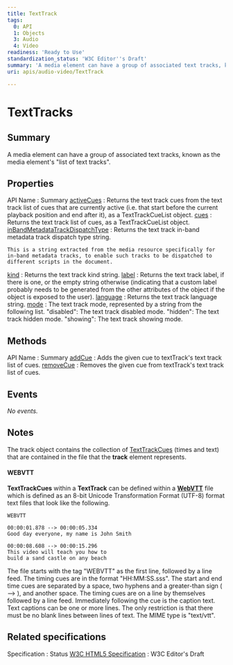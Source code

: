 ```yaml
---
title: TextTrack
tags:
  0: API
  1: Objects
  3: Audio
  4: Video
readiness: 'Ready to Use'
standardization_status: 'W3C Editor''s Draft'
summary: 'A media element can have a group of associated text tracks, known as the media element''s "list of text tracks".'
uri: apis/audio-video/TextTrack

---
```

# TextTracks

## Summary

A media element can have a group of associated text tracks, known as the media element's "list of text tracks".

## Properties

API Name
:   Summary
[activeCues](/apis/audio-video/TextTrack/activeCues)
:   Returns the text track cues from the text track list of cues that are currently active (i.e. that start before the current playback position and end after it), as a TextTrackCueList object.
[cues](/apis/audio-video/TextTrack/cues)
:   Returns the text track list of cues, as a TextTrackCueList object.
[inBandMetadataTrackDispatchType](/apis/audio-video/TextTrack/inBandMetadataTrackDispatchType)
:   Returns the text track in-band metadata track dispatch type string.

    This is a string extracted from the media resource specifically for in-band metadata tracks, to enable such tracks to be dispatched to different scripts in the document.

[kind](/apis/audio-video/TextTrack/kind)
:   Returns the text track kind string.
[label](/apis/audio-video/TextTrack/label)
:   Returns the text track label, if there is one, or the empty string otherwise (indicating that a custom label probably needs to be generated from the other attributes of the object if the object is exposed to the user).
[language](/apis/audio-video/TextTrack/language)
:   Returns the text track language string.
[mode](/apis/audio-video/TextTrack/mode)
:   The text track mode, represented by a string from the following list. "disabled": The text track disabled mode. "hidden": The text track hidden mode. "showing": The text track showing mode.

## Methods

API Name
:   Summary
[addCue](/apis/audio-video/TextTrack/addCue)
:   Adds the given cue to textTrack's text track list of cues.
[removeCue](/apis/audio-video/TextTrack/removeCue)
:   Removes the given cue from textTrack's text track list of cues.

## Events

*No events.*

## Notes

The track object contains the collection of [TextTrackCues](/apis/audio-video/TextTrackCue) (times and text) that are contained in the file that the **track** element represents.

#### WEBVTT

**TextTrackCues** within a **TextTrack** can be defined within a **[WebVTT](http://dev.w3.org/html5/webvtt/#dfnReturnLink-1)** file which is defined as an 8-bit Unicode Transformation Format (UTF-8) format text files that look like the following.

    WEBVTT

    00:00:01.878 --> 00:00:05.334
    Good day everyone, my name is John Smith

    00:00:08.608 --> 00:00:15.296
    This video will teach you how to
    build a sand castle on any beach

The file starts with the tag "WEBVTT" as the first line, followed by a line feed. The timing cues are in the format "HH:MM:SS.sss". The start and end time cues are separated by a space, two hyphens and a greater-than sign ( --\> ), and another space. The timing cues are on a line by themselves followed by a line feed. Immediately following the cue is the caption text. Text captions can be one or more lines. The only restriction is that there must be no blank lines between lines of text. The MIME type is "text/vtt".

## Related specifications

Specification
:   Status
[W3C HTML5 Specification](http://dev.w3.org/html5/spec/single-page.html)
:   W3C Editor's Draft


